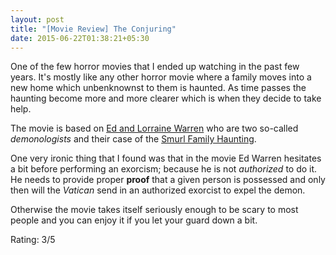 ```yaml
---
layout: post
title: "[Movie Review] The Conjuring"
date: 2015-06-22T01:38:21+05:30
---
```


One of the few horror movies that I ended up watching in the past few years.
It's mostly like any other horror movie where a family moves into a new home which unbenknownst to them is haunted.
As time passes the haunting become more and more clearer which is when they decide to take help.

The movie is based on [Ed and Lorraine Warren](https://en.wikipedia.org/wiki/Ed_and_Lorraine_Warren) who are two so-called *demonologists* and their case of the [Smurl Family Haunting](https://en.wikipedia.org/wiki/Smurl_haunting).

One very ironic thing that I found was that in the movie Ed Warren hesitates a bit before performing an exorcism; because he is not *authorized* to do it.
He needs to provide proper **proof** that a given person is possessed and only then will the *Vatican* send in an authorized exorcist to expel the demon.

Otherwise the movie takes itself seriously enough to be scary to most people and you can enjoy it if you let your guard down a bit.

Rating: 3/5
